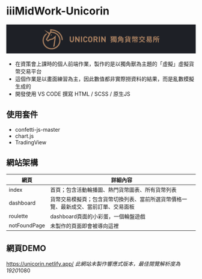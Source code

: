 # iiiMidWork-Unicorin

![image](https://github.com/Laurenren31/iiiMidWork-Unicorin/blob/main/unicoinHeadPic.png)
* 在資策會上課時的個人前端作業，製作的是以獨角獸為主題的「虛擬」虛擬貨幣交易平台
* 這個作業是以畫面練習為主，因此數值都非實際撈資料的結果，而是亂數模擬生成的
* 開發使用 VS CODE 撰寫 HTML / SCSS / 原生JS

使用套件
--
* confetti-js-master
* chart.js
* TradingView

網站架構
--
|  網頁   | 詳細內容  |
|  ----  | ----  |
| index  | 首頁；包含活動輪播圖、熱門貨幣圖表、所有貨幣列表 |
| dashboard  | 貨幣交易模擬頁；包含貨幣切換列表、當前所選貨幣價格一覽、最新成交、當前訂單、交易面板 |
| roulette  | dashboard頁面的小彩蛋，一個輪盤遊戲 |
| notFoundPage  | 未製作的頁面即會被導向這裡 |

網頁DEMO
--
https://unicorin.netlify.app/
*此網站未製作響應式版本，最佳閱覽解析度為1920*1080
